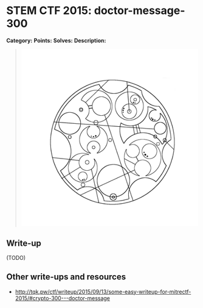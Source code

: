 # STEM CTF 2015: doctor-message-300

**Category:** 
**Points:** 
**Solves:** 
**Description:**

> ![](messsage_from_the_doctor.png)


## Write-up

(TODO)

## Other write-ups and resources

* <http://tqk.pw/ctf/writeup/2015/09/13/some-easy-writeup-for-mitrectf-2015/#crypto-300---doctor-message> 

